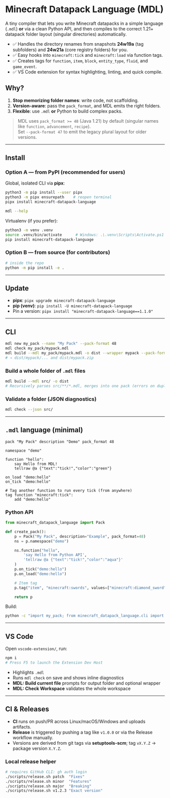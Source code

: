 # Minecraft Datapack Language (MDL)

A tiny compiler that lets you write Minecraft datapacks in a simple language (`.mdl`) **or** via a clean Python API, and then compiles to the correct 1.21+ datapack folder layout (singular directories) automatically.

- ✅ Handles the directory renames from snapshots **24w19a** (tag subfolders) and **24w21a** (core registry folders) for you.
- ✅ Easy hooks into `minecraft:tick` and `minecraft:load` via function tags.
- ✅ Creates tags for `function`, `item`, `block`, `entity_type`, `fluid`, and `game_event`.
- ✅ VS Code extension for syntax highlighting, linting, and quick compile.

## Why?

1. **Stop memorizing folder names**: write code, not scaffolding.
2. **Version-aware**: pass the `pack_format`, and MDL emits the right folders.
3. **Flexible**: use `.mdl` **or** Python to build complex packs.

> MDL uses `pack_format >= 48` (Java 1.21) by default (singular names like `function`, `advancement`, `recipe`).  
> Set `--pack-format 47` to emit the legacy plural layout for older versions.

---

## Install

### Option A — from PyPI (recommended for users)
Global, isolated CLI via **pipx**:
```bash
python3 -m pip install --user pipx
python3 -m pipx ensurepath    # reopen terminal
pipx install minecraft-datapack-language

mdl --help
```

Virtualenv (if you prefer):
```bash
python3 -m venv .venv
source .venv/bin/activate      # Windows: .\.venv\Scripts\Activate.ps1
pip install minecraft-datapack-language
```

### Option B — from source (for contributors)
```bash
# inside the repo
python -m pip install -e .
```

---

## Update

- **pipx**: `pipx upgrade minecraft-datapack-language`  
- **pip (venv)**: `pip install -U minecraft-datapack-language`  
- Pin a version: `pipx install "minecraft-datapack-language==1.1.0"`

---

## CLI

```bash
mdl new my_pack --name "My Pack" --pack-format 48
mdl check my_pack/mypack.mdl
mdl build --mdl my_pack/mypack.mdl -o dist --wrapper mypack --pack-format 48
# → dist/mypack/... and dist/mypack.zip
```

### Build a whole folder of `.mdl` files
```bash
mdl build --mdl src/ -o dist
# Recursively parses src/**/*.mdl, merges into one pack (errors on duplicate functions).
```

### Validate a folder (JSON diagnostics)
```bash
mdl check --json src/
```

---

## `.mdl` language (minimal)

```mdl
pack "My Pack" description "Demo" pack_format 48

namespace "demo"

function "hello":
    say Hello from MDL!
    tellraw @a {"text":"tick!","color":"green"}

on_load "demo:hello"
on_tick "demo:hello"

# Tag another function to run every tick (from anywhere)
tag function "minecraft:tick":
    add "demo:hello"
```

### Python API

```python
from minecraft_datapack_language import Pack

def create_pack():
    p = Pack("My Pack", description="Example", pack_format=48)
    ns = p.namespace("demo")

    ns.function("hello",
        'say Hello from Python API',
        'tellraw @a {"text":"tick!","color":"aqua"}'
    )
    p.on_tick("demo:hello")
    p.on_load("demo:hello")

    # Item tag
    p.tag("item", "minecraft:swords", values=["minecraft:diamond_sword", "minecraft:netherite_sword"])

    return p
```

Build:
```bash
python -c "import my_pack; from minecraft_datapack_language.cli import main as M; M(['build','--py-module','my_pack','-o','dist','--pack-format','48','--wrapper','mypack'])"
```

---

## VS Code

Open `vscode-extension/`, run:

```bash
npm i
# Press F5 to launch the Extension Dev Host
```

- Highlights `.mdl`
- Runs `mdl check` on save and shows inline diagnostics
- **MDL: Build current file** prompts for output folder and optional wrapper
- **MDL: Check Workspace** validates the whole workspace

---

## CI & Releases

- **CI** runs on push/PR across Linux/macOS/Windows and uploads artifacts.
- **Release** is triggered by pushing a tag like `v1.0.0` or via the Release workflow manually.
- Versions are derived from git tags via **setuptools-scm**; tag `vX.Y.Z` → package version `X.Y.Z`.

### Local release helper
```bash
# requires GitHub CLI: gh auth login
./scripts/release.sh patch  "Fixes"
./scripts/release.sh minor  "Features"
./scripts/release.sh major  "Breaking"
./scripts/release.sh v1.2.3 "Exact version"
```